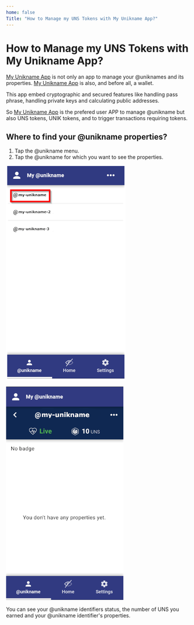 ```yaml
---
home: false
Title: "How to Manage my UNS Tokens with My Unikname App?"
---
```


# How to Manage my UNS Tokens with My Unikname App?

[My Unikname App](https://my.unikname.app/) is not only an app to manage your @uniknames and its properties. [My Unikname App](https://my.unikname.app/) is also, and before all, a wallet. 

This app embed cryptographic and secured features like handling pass phrase, handling private keys and calculating public addresses. 

So [My Unikname App](https://my.unikname.app/) is the prefered user APP to manage @unikname but also UNS tokens, UNIK tokens, and to trigger transactions requiring tokens.

## Where to find your @unikname properties? 

1. Tap the @unikname menu.
2. Tap the @unikname for which you want to see the properties.

<copyscreen caption="@unikname menu">![my-uniknames](./images/my-uniknames.png)</copyscreen>

<copyscreen caption="Your @unikname properties">![unikname-properties](./images/unikname-properties.png)</copyscreen>

You can see your @unikname identifiers status, the number of UNS you earned and your @unikname identifier's properties.
